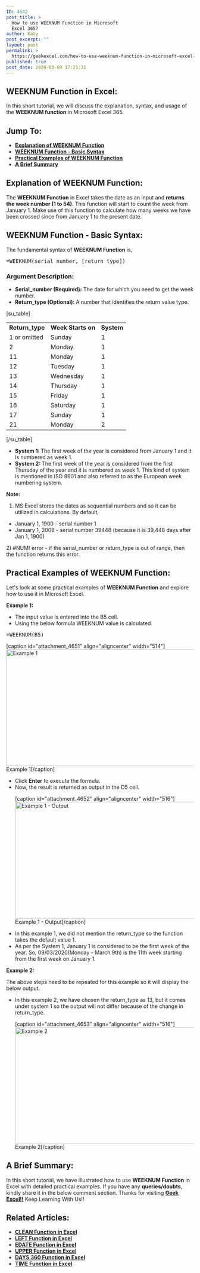 ```yaml
---
ID: 4642
post_title: >
  How to use WEEKNUM Function in Microsoft
  Excel 365?
author: Katy
post_excerpt: ""
layout: post
permalink: >
  https://geekexcel.com/how-to-use-weeknum-function-in-microsoft-excel-365/
published: true
post_date: 2020-03-09 17:21:31
---
```

<h2>WEEKNUM Function in Excel:</h2>
In this short tutorial, we will discuss the explanation, syntax, and usage of the <strong>WEEKNUM function</strong> in Microsoft Excel 365.
<h2>Jump To:</h2>
<ul>
 	<li><a href="#1"><strong>Explanation of WEEKNUM Function</strong></a></li>
 	<li><a href="#2"><strong>WEEKNUM Function - Basic Syntax</strong></a></li>
 	<li><a href="#3"><strong>Practical Examples of WEEKNUM Function</strong></a></li>
 	<li><a href="#4"><strong>A Brief Summary</strong></a></li>
</ul>
<h2 id="1"><strong>Explanation of WEEKNUM Function</strong>:</h2>
The <strong>WEEKNUM Function</strong> in Excel takes the date as an input and <strong>returns the week number (1 to 54)</strong>. This function will start to count the week from January 1. Make use of this function to calculate how many weeks we have been crossed since from January 1 to the present date.
<h2 id="2"><strong>WEEKNUM Function - Basic Syntax</strong>:</h2>
The fundamental syntax of <strong>WEEKNUM Function</strong> is,
<pre>=WEEKNUM(serial_number, [return_type])</pre>
<h3>Argument Description:</h3>
<ul>
 	<li><strong>Serial_number (Required):</strong> The date for which you need to get the week number.</li>
 	<li><strong>Return_type (Optional): </strong>A number that identifies the return value type.</li>
</ul>
[su_table]
<table>
<tbody>
<tr>
<td><strong>Return_type</strong></td>
<td><strong>Week Starts on</strong></td>
<td><strong>System</strong></td>
</tr>
<tr>
<td>1 or omitted</td>
<td>Sunday</td>
<td>1</td>
</tr>
<tr>
<td>2</td>
<td>Monday</td>
<td>1</td>
</tr>
<tr>
<td>11</td>
<td>Monday</td>
<td>1</td>
</tr>
<tr>
<td>12</td>
<td>Tuesday</td>
<td>1</td>
</tr>
<tr>
<td>13</td>
<td>Wednesday</td>
<td>1</td>
</tr>
<tr>
<td>14</td>
<td>Thursday</td>
<td>1</td>
</tr>
<tr>
<td>15</td>
<td>Friday</td>
<td>1</td>
</tr>
<tr>
<td>16</td>
<td>Saturday</td>
<td>1</td>
</tr>
<tr>
<td>17</td>
<td>Sunday</td>
<td>1</td>
</tr>
<tr>
<td>21</td>
<td>Monday</td>
<td>2</td>
</tr>
</tbody>
</table>
[/su_table]
<ul>
 	<li><strong>System 1: </strong>The first week of the year is considered from January 1 and it is numbered as week 1.</li>
 	<li><strong>System 2: </strong>The first week of the year is considered from the first Thursday of the year and it is numbered as week 1. This kind of system is mentioned in ISO 8601 and also referred to as the European week numbering system.</li>
</ul>
<strong>Note:</strong>

1) MS Excel stores the dates as sequential numbers and so it can be utilized in calculations. By default,
<ul>
 	<li style="text-align: left;">January 1, 1900 - serial number 1</li>
 	<li style="text-align: left;">January 1, 2008 - serial number 39448 (because it is 39,448 days after Jan 1, 1900)</li>
</ul>
2) #NUM! error - if the serial_number or return_type is out of range, then the function returns this error.
<h2 id="3">Practical Examples of WEEKNUM Function:</h2>
Let's look at some practical examples of <strong>WEEKNUM Function</strong> and explore how to use it in Microsoft Excel.

<strong>Example 1: </strong>
<ul>
 	<li>The input value is entered into the B5 cell.</li>
 	<li>Using the below formula WEEKNUM value is calculated.</li>
</ul>
<pre>=WEEKNUM(B5)</pre>
[caption id="attachment_4651" align="aligncenter" width="514"]<img class="size-full wp-image-4651" src="https://geekexcel.com/wp-content/uploads/2020/03/Screenshot_1-34.png" alt="Example 1" width="514" height="313" /> Example 1[/caption]
<ul>
 	<li>Click <strong>Enter</strong> to execute the formula.</li>
 	<li>Now, the result is returned as output in the D5 cell.

[caption id="attachment_4652" align="aligncenter" width="516"]<img class="size-full wp-image-4652" src="https://geekexcel.com/wp-content/uploads/2020/03/Screenshot_2-30.png" alt="Example 1 - Output" width="516" height="313" /> Example 1 - Output[/caption]</li>
 	<li>In this example 1, we did not mention the return_type so the function takes the default value 1.</li>
 	<li>As per the System 1, January 1 is considered to be the first week of the year. So, 09/03/2020(Monday - March 9th) is the 11th week starting from the first week on January 1.</li>
</ul>
<strong>Example 2: </strong>

The above steps need to be repeated for this example so it will display the below output.
<ul>
 	<li>In this example 2, we have chosen the return_type as 13, but it comes under system 1 so the output will not differ because of the change in return_type.

[caption id="attachment_4653" align="aligncenter" width="516"]<img class="size-full wp-image-4653" src="https://geekexcel.com/wp-content/uploads/2020/03/Screenshot_3-27.png" alt="Example 2" width="516" height="312" /> Example 2[/caption]</li>
</ul>
<h2 id="4">A Brief Summary:</h2>
In this short tutorial, we have illustrated how to use <strong>WEEKNUM Function</strong> in Excel with detailed practical examples. If you have any <strong>queries/doubts</strong>, kindly share it in the below comment section. Thanks for visiting <strong><a href="https://geekexcel.com/">Geek Excel!!</a></strong> Keep Learning With Us!!
<h2>Related Articles:</h2>
<ul>
 	<li><strong><a href="https://geekexcel.com/how-to-use-clean-function-in-microsoft-excel-365/">CLEAN Function in Excel</a></strong></li>
 	<li><strong><a href="https://geekexcel.com/how-to-use-left-function-in-microsoft-excel-365/">LEFT Function in Excel</a></strong></li>
 	<li><strong><a href="https://geekexcel.com/how-to-use-edate-function-in-excel-365/">EDATE Function in Excel</a></strong></li>
 	<li><strong><a href="https://geekexcel.com/how-to-use-upper-function-in-microsoft-excel-365/">UPPER Function in Excel</a></strong></li>
 	<li><strong><a href="https://geekexcel.com/how-to-use-days360-function-in-excel/">DAYS 360 Function in Excel</a></strong></li>
 	<li><strong><a href="https://geekexcel.com/how-to-use-time-function-in-excel-365/">TIME Function in Excel</a></strong></li>
</ul>